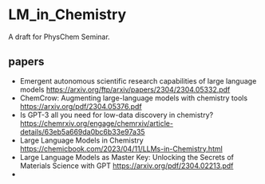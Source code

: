 # LM_in_Chemistry
A draft for PhysChem Seminar.

## papers
- Emergent autonomous scientific research capabilities of large language models https://arxiv.org/ftp/arxiv/papers/2304/2304.05332.pdf
- ChemCrow: Augmenting large-language models with chemistry tools https://arxiv.org/pdf/2304.05376.pdf
- Is GPT-3 all you need for low-data discovery in chemistry? https://chemrxiv.org/engage/chemrxiv/article-details/63eb5a669da0bc6b33e97a35
- Large Language Models in Chemistry https://chemicbook.com/2023/04/11/LLMs-in-Chemistry.html
- Large Language Models as Master Key: Unlocking the Secrets of Materials Science with GPT https://arxiv.org/pdf/2304.02213.pdf
- 

